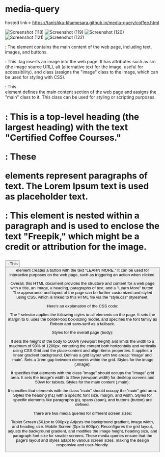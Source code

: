 # media-query
hosted link-> https://tanishka-khamesara.github.io/media-query/coffee.html

![Screenshot (118)](https://github.com/Tanishka-khamesara/media-query/assets/127411985/8f7ea9b1-5454-444e-8bcc-7c37513dc13a)
![Screenshot (119)](https://github.com/Tanishka-khamesara/media-query/assets/127411985/4cd6fa2b-764f-4c4c-9004-d00e64f21b8b)
![Screenshot (120)](https://github.com/Tanishka-khamesara/media-query/assets/127411985/81aea329-e6bd-4034-9e4f-8d6edaed971f)
![Screenshot (121)](https://github.com/Tanishka-khamesara/media-query/assets/127411985/f805e491-39bc-484e-9c56-5691a9bfd90a)
![Screenshot (122)](https://github.com/Tanishka-khamesara/media-query/assets/127411985/75809960-315e-4623-b1a0-6134fd00d7de)
<body>: The <body> element contains the main content of the web page, including text, images, and buttons.

<img>: This <img> tag inserts an image into the web page. It has attributes such as src (the image source URL), alt (alternative text for the image, useful for accessibility), and class (assigns the "image" class to the image, which can be used for styling with CSS).

<main class="main">: This <main> element defines the main content section of the web page and assigns the "main" class to it. This class can be used for styling or scripting purposes.

<h1>: This is a top-level heading (the largest heading) with the text "Certified Coffee Courses."

<p>: These <p> elements represent paragraphs of text. The Lorem Ipsum text is used as placeholder text.

<span>: This <span> element is nested within a paragraph and is used to enclose the text "Freepik," which might be a credit or attribution for the image.

<button>: This <button> element creates a button with the text "LEARN MORE." It can be used for interactive purposes on the web page, such as triggering an action when clicked.

Overall, this HTML document provides the structure and content for a web page with a title, an image, a heading, paragraphs of text, and a "Learn More" button. The appearance and layout of the page can be further customized and styled using CSS, which is linked to this HTML file via the "style.css" stylesheet.

Here's an explanation of the CSS code:

The * selector applies the following styles to all elements on the page. It sets the margin to 0, uses the border-box box-sizing model, and specifies the font family as Roboto and sans-serif as a fallback.

Styles for the overall page (body):

It sets the height of the body to 100vh (viewport height) and limits the width to a maximum of 90% of 1200px, centering the content both horizontally and vertically using CSS Grid and the place-content and align-items properties.
It applies a linear gradient background.
Defines a grid layout with two areas: 'image' and 'main'.
Sets a 1rem gap between elements within the grid.
Styles for the image (.image):

It specifies that elements with the class "image" should occupy the "image" grid area.
It sets the image's width to 25vw (viewport width) for desktop screens and 50vw for tablets.
Styles for the main content (.main):

It specifies that elements with the class "main" should occupy the "main" grid area.
Styles the heading (h1) with a specific font size, margin, and width.
Styles for specific elements like paragraphs (p), spans (span), and buttons (button) are defined.

There are two media queries for different screen sizes:

Tablet Screen (601px to 900px): Adjusts the background gradient, image width, and heading size.
Mobile Screen (0px to 600px): Reconfigures the grid layout, adjusts the background gradient, and modifies the image height, heading size, and paragraph font size for smaller screens.
These media queries ensure that the page's layout and styles adapt to various screen sizes, making the design responsive and user-friendly.
